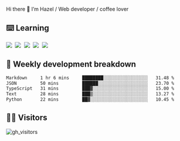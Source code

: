 
Hi there 👋 I’m Hazel / Web developer / coffee lover

## ⌨️ Learning

<samp>
 <a href="https://github.com/vuejs/core"><img src="https://api.iconify.design/logos:vue.svg" /></a>
  <a href="https://github.com/vuejs/core"><img src="https://api.iconify.design/logos:react.svg" /></a>
  <a href="https://github.com/vitejs/vite"><img src="https://api.iconify.design/logos:vitejs.svg" /></a>
  <a href="https://github.com/microsoft/TypeScript"><img src="https://api.iconify.design/logos:typescript-icon.svg" /></a> 
  <a href="https://github.com/unocss/unocss"><img src="https://api.iconify.design/logos:unocss.svg" /></a>
  

</samp>


## 🦀 Weekly development breakdown

<!--START_SECTION:waka-->

```txt
Markdown     1 hr 6 mins     ████████░░░░░░░░░░░░░░░░░   31.48 %
JSON         50 mins         ██████░░░░░░░░░░░░░░░░░░░   23.70 %
TypeScript   31 mins         ███▓░░░░░░░░░░░░░░░░░░░░░   15.00 %
Text         28 mins         ███▒░░░░░░░░░░░░░░░░░░░░░   13.27 %
Python       22 mins         ██▓░░░░░░░░░░░░░░░░░░░░░░   10.45 %
```

<!--END_SECTION:waka-->
## 👬🏻 Visitors

![gh_visitors](https://profile-counter.glitch.me/Hazel-Lin/count.svg)

